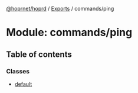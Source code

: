 [@hoprnet/hoprd](../README.md) / [Exports](../modules.md) / commands/ping

# Module: commands/ping

## Table of contents

### Classes

- [default](../classes/commands_ping.default.md)
